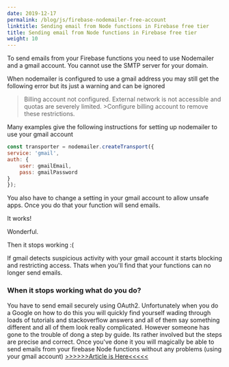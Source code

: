 ```yaml
---
date: 2019-12-17
permalink: /blog/js/firebase-nodemailer-free-account
linktitle: Sending email from Node functions in Firebase free tier
title: Sending email from Node functions in Firebase free tier
weight: 10
---
```


To send emails from your Firebase functions you need to use Nodemailer and a gmail account. You cannot use the SMTP server for your domain. 

When nodemailer is configured to use a gmail address you may still get the following error but its just a warning and can be ignored

>Billing account not configured. External network is not accessible and quotas are severely limited. >Configure billing account to remove these restrictions.


Many examples give the following instructions for setting up nodemailer to use your gmail account

```javascript
const transporter = nodemailer.createTransport({
service: 'gmail',
auth: {
    user: gmailEmail,
    pass: gmailPassword
}
});
```

You also have to change a setting in your gmail account to allow unsafe apps. Once you do that your function will send emails. 

It works! 

Wonderful. 

Then it stops working :(

If gmail detects suspicious activity with your gmail account it starts blocking and restricting access. Thats when you'll find that your functions can no longer send emails.

### When it stops working what do you do?
You have to send email securely using OAuth2. Unfortunately when you do a Google on how to do this you will quickly find yourself wading through loads of tutorials and stackoverflow answers and all of them say something different and all of them look really complicated. However someone has gone to the trouble of dong a step by guide. Its rather involved but the steps are precise and correct. Once you've done it you will magically be able to send emails from your firebase Node functions without any problems (using your gmail account) [>>>>>>Article is Here<<<<<](https://www.woolha.com/tutorials/node-js-send-email-using-gmail-with-nodemailer-oauth-2)


